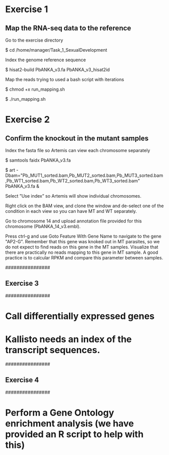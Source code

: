 
# Exercise 1 

## Map the RNA-seq data to the reference


 Go to the exercise directory

$ cd /home/manager/Task_1_SexualDevelopment


Index the genome reference sequence

$ hisat2-build PbANKA_v3.fa PbANKA_v3_hisat2id


Map the reads trying to used a bash script with iterations

$ chmod +x run_mapping.sh 

$ ./run_mapping.sh 


# Exercise 2 

## Confirm the knockout in the mutant samples

Index the fasta file so Artemis can view each chromosome separately

$ samtools faidx PbANKA_v3.fa

$ art -Dbam="Pb_MUT1_sorted.bam,Pb_MUT2_sorted.bam,Pb_MUT3_sorted.bam,Pb_WT1_sorted.bam,Pb_WT2_sorted.bam,Pb_WT3_sorted.bam" PbANKA_v3.fa &

Select ”Use index” so Artemis will show individual chromosomes.

Right click on the BAM view, and clone the window and de-select one of the condition in each view so you can have MT and WT separately.

Go to chromosome 14 and upload annotation file provided for this chromosome (PbANKA_14_v3.embl).

Press ctrl-g and use Goto Feature With Gene Name to navigate to the gene "AP2-G". Remember that this gene was knoked out in MT parasites, so we do not expect to find reads on this gene in the MT samples. Visualize that there are practically no reads mapping to this gene in MT sample. A good practice is to calcular RPKM and compare this parameter between samples.






################
## Exercise 3 ##
################

# Call differentially expressed genes

# Kallisto needs an index of the transcript sequences.

################
## Exercise 4 ##
################

# Perform a Gene Ontology enrichment analysis (we have provided an R script to help with this)

